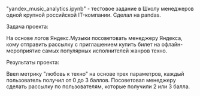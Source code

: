 "yandex_music_analytics.ipynb" - тестовое задание в Школу менеджеров одной крупной российской IT-компании. Сделал на pandas.

Задача проекта:

На основе логов Яндекс.Музыки посоветовать менеджеру Яндекса, кому отправить рассылку с приглашением купить билет на офлайн-мероприятие самых популярных исполнителей жанров техно.

Результаты проекта:

Ввел метрику "любовь к техно" на основе трех параметров, каждый пользователь получил от 0 до 3 баллов. Посоветовал менеджеру сделать рассылку по пользователям, которые получили 2 или 3 балла.

